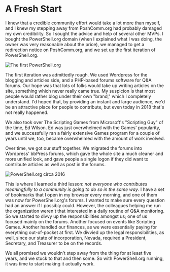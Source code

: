 # A Fresh Start
I knew that a credible community effort would take a lot more than myself, and I knew my stepping away from PoshComm.org had probably damaged my own credibility. So I sought the advice and help of several other MVPs. I bought the PowerShell.org domain (when I explained what I was doing, the owner was very reasonable about the price), we managed to get a redirection notice on PoshComm.org, and we set up the first iteration of PowerShell.org. 

![The first PowerShell.org](resources/images/image1.png)

The first iteration was admittedly rough. We used Wordpress for the blogging and articles side, and a PHP-based forums software for Q&A forums. Our hope was that lots of folks would take up writing articles on the site, something which never really came true. My suspicion is that most people would rather blog under their own "brand," which I completely understand. I'd hoped that, by providing an instant and large audience, we'd be an attractive place for people to contribute, but even today in 2018 that's not really happened.

We also took over The Scripting Games from Microsoft's "Scripting Guy" of the time, Ed Wilson. Ed was just overwhelmed with the Games' popularity, and we successfully ran a fairly extensive Games program for a couple of years until we, too, became overwhelmed with the amount of work involved.

Over time, we got our stuff together. We migrated the forums into Wordpress' bbPress forums, which gave the whole site a much cleaner and more unified look, and gave people a single logon if they did want to contribute articles as well as post in the forums.

![PowerShell.org circa 2016](resources/images/image2.png)

This is where I learned a third lesson: _not everyone who contributes meaningfully to a community is going to do so in the same way_. I have a set of bookmarks that I open in my browser every morning, and one of them was now for PowerShell.org's forums. I wanted to make sure every question had an answer if I possibly could. However, the colleagues helping me run the organization weren't that interested in a daily routine of Q&A monitoring. So we started to divvy up the responsibilities amongst us; one of us focused mainly on the forums. Another focused on events like Scripting Games. Another handled our finances, as we were essentially paying for everything out-of-pocket at first. We divvied up the legal responsibilities, as well, since our state of incorporation, Nevada, required a President, Secretary, and Treasurer to be on the records.

We all promised we wouldn't step away from the thing for at least five years, and we stuck to that and then some. So with PowerShell.org running, it was time to start making it actually work.
